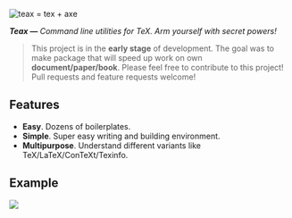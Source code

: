 ![teax = tex + axe](teax.jpeg?raw=true)

_**Teax —** Command line utilities for TeX. Arm yourself with secret powers!_

> This project is in the __early stage__ of development. The goal was to make package that will speed up work on own __document/paper/book__. Please feel free to contribute to this project! Pull requests and feature requests welcome!

## Features

* **Easy**. Dozens of boilerplates.
* **Simple**. Super easy writing and building environment.
* **Multipurpose**. Understand different variants like TeX/LaTeX/ConTeXt/Texinfo.

## Example

![](https://dl.dropboxusercontent.com/u/103345209/teax_build_example.png)
